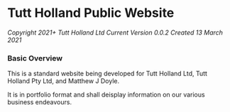 # Tutt Holland Public Website

_Copyright 2021+ Tutt Holland Ltd_
_Current Version 0.0.2_
_Created 13 March 2021_

### Basic Overview
This is a standard website being developed for Tutt Holland Ltd, Tutt Holland Pty Ltd, and Matthew J Doyle.

It is in portfolio format and shall deisplay information on our various business endeavours.